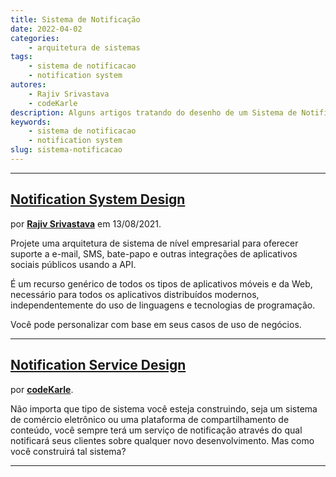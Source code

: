 ```yaml
---
title: Sistema de Notificação
date: 2022-04-02
categories:
    - arquitetura de sistemas
tags:
    - sistema de notificacao
    - notification system
autores:
    - Rajiv Srivastava
    - codeKarle
description: Alguns artigos tratando do desenho de um Sistema de Notificação.
keywords:
    - sistema de notificacao
    - notification system
slug: sistema-notificacao
---
```


---

## [Notification System Design](https://cloudificationzone.com/2021/08/13/notification-system-design/)

por [**Rajiv Srivastava**](/autores/rajiv-srivastava/) em 13/08/2021.

Projete uma arquitetura de sistema de nível empresarial para oferecer suporte a e-mail, SMS, bate-papo e outras integrações de aplicativos sociais públicos usando a API.

É um recurso genérico de todos os tipos de aplicativos móveis e da Web, necessário para todos os aplicativos distribuídos modernos, independentemente do uso de linguagens e tecnologias de programação.

Você pode personalizar com base em seus casos de uso de negócios.

---

## [Notification Service Design](https://www.codekarle.com/system-design/Notification-system-design.html)

por [**codeKarle**](/autores/codekarle/).

Não importa que tipo de sistema você esteja construindo, seja um sistema de comércio eletrônico ou uma plataforma de compartilhamento de conteúdo, você sempre terá um serviço de notificação através do qual notificará seus clientes sobre qualquer novo desenvolvimento. Mas como você construirá tal sistema?

---
